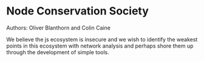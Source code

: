 # Node Conservation Society

Authors: Oliver Blanthorn and Colin Caine

We believe the js ecosystem is insecure and we wish to identify the weakest points in this ecosystem with network analysis and perhaps shore them up through the development of simple tools.
